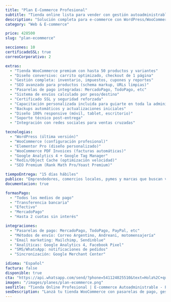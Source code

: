 ```yaml
---
title: "Plan E-Commerce Profesional"
subtitle: "Tienda online lista para vender con gestión autoadministrable"
description: "Solución completa para e-commerce con WordPress/WooCommerce, integraciones avanzadas y diseño optimizado para conversiones. Ideal para vender hasta 50 productos con control total."
category: "Web & E-commerce"

price: 428500
slug: "plan-ecommerce"

secciones: 10
certificadoSSL: true
correoCorporativo: 2

extras:
  - "Tienda WooCommerce premium con hasta 50 productos y variantes"
  - "Diseño conversivo: carrito optimizado, checkout de 1 página"
  - "Gestión completa: inventario, impuestos, cupones y reportes"
  - "SEO avanzado para productos (schema markup, URLs limpias)"
  - "Pasarelas de pago integradas: MercadoPago, TodoPago, etc"
  - "Sistema de envíos calculado por peso/destino"
  - "Certificado SSL y seguridad reforzada"
  - "Capacitación personalizada incluida para guiarte en toda la administración de tu ecommerce"
  - "Backups automáticos y actualizaciones iniciales"
  - "Diseño 100% responsive (móvil, tablet, escritorio)"
  - "Soporte técnico post-entrega"
  - "Integración con redes sociales para ventas cruzadas"

tecnologias:
  - "WordPress (última versión)"
  - "WooCommerce (configuración profesional)"
  - "Elementor Pro (diseño personalizado)"
  - "WooCommerce PDF Invoices (facturas automáticas)"
  - "Google Analytics 4 + Google Tag Manager"
  - "Redis/Object Cache (optimización velocidad)"
  - "SEO Premium (Rank Math Pro/Yoast Premium)"

tiempoEntrega: "15 días hábiles"
publico: "Emprendedores, comercios locales, pymes y marcas que buscan vender online 24/7"
documentacion: true

formasPago:
  - "Todos los medios de pago"
  - "Transferencia bancaria"
  - "Efectivo"
  - "MercadoPago"
  - "Hasta 2 cuotas sin interés"

integraciones:
  - "Pasarelas de pago: MercadoPago, TodoPago, PayPal, etc"
  - "Métodos de envío: Correo Argentino, Andreani, motomensajería"
  - "Email marketing: Mailchimp, Sendinblue"
  - "Analíticas: Google Analytics 4, Facebook Pixel"
  - "SMS/WhatsApp: notificaciones de pedidos"
  - "Sincronización: Google Merchant Center"

idioma: "Español"
factura: false
disponible: true
cta: "https://api.whatsapp.com/send/?phone=541124025510&text=Hola%2C+quiero+mi+tienda+online+profesional+con+el+Plan+Ecommerce&type=phone_number&app_absent=0"
imagen: "/images/planes/plan-ecommerce.png"
seoTitle: "Tienda Online Profesional | E-commerce Autoadministrable - Pixelar Studio"
seoDescription: "Lanzá tu tienda WooCommerce con pasarelas de pago, gestión de inventario, SEO avanzado y diseño conversivo. Ideal para vender 50 productos con autonomía total."
---
```


